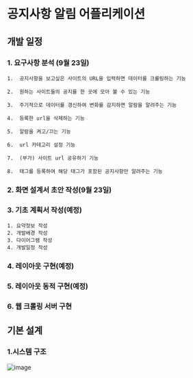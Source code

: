 # 공지사항 알림 어플리케이션
## 개발 일정
### 1. 요구사항 분석 (9월 23일)
	1.  공지사항을 보고싶은 사이트의 URL을 입력하면 데이터를 크롤링하는 기능
    
	2.  원하는 사이트들의 공지를 한 곳에 모아 볼 수 있는 기능
    
	3.  주기적으로 데이터를 갱신하여 변화를 감지하면 알람을 알려주는 기능
    
	4.  등록한 url을 삭제하는 기능
    
	5.  알람을 켜고/끄는 기능
    
	6.  url 카테고리 설정 기능
    
	7.  (부가) 사이트 url 공유하기 기능
    
	8.  태그를 등록하여 해당 태그가 포함된 공지사항만 알려주는 기능
### 2. 화면 설계서 초안 작성(9월 23일)
### 3. 기초 계획서 작성(예정)
	1. 요약정보 작성
	2. 개발배경 작성
	3. 다이어그램 작성
	4. 개발일정 작성
### 4. 레이아웃 구현(예정)
### 5. 레이아웃 동적 구현(예정)
### 6. 웹 크롤링 서버 구현
## 기본 설계
### 1.시스템 구조
![image](https://user-images.githubusercontent.com/30094719/94089017-f3d4ca80-fe4c-11ea-9d0e-89ceffbe3eb5.png)
